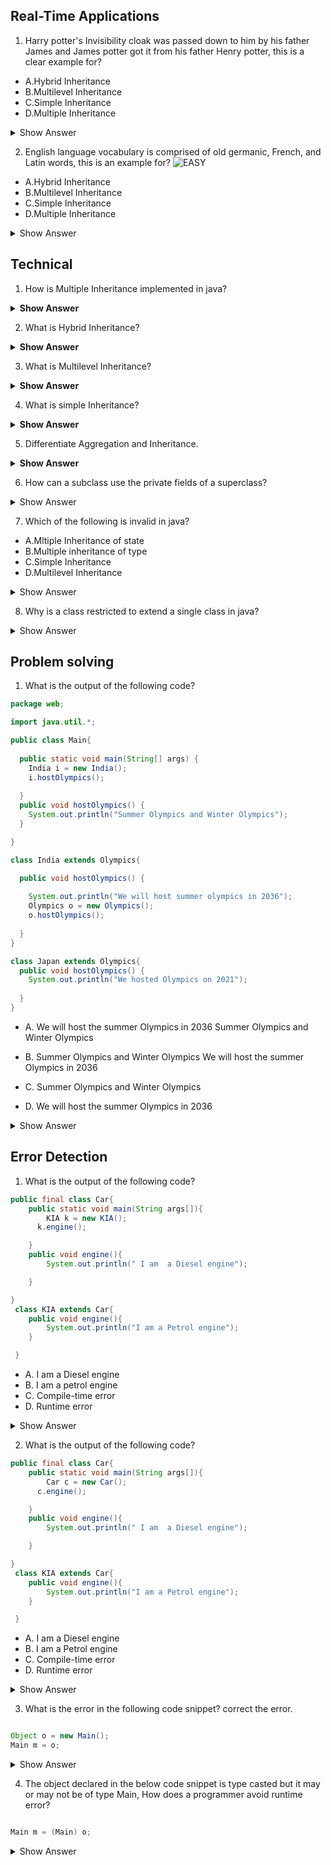 ## Real-Time Applications

1. Harry potter's Invisibility cloak was passed down to him by his father James and James potter got it from his father Henry potter, this is a clear example for?  



- A.Hybrid Inheritance
- B.Multilevel Inheritance
- C.Simple Inheritance
- D.Multiple Inheritance

<details><summary> Show Answer </summary>
  <b>Ans</b>: B
  
  <b>Explanation</b>: Invisibility cloak is a family heirloom for potters, A property is passed down from one class(generation) to another, this is a clear example of multilevel inheritance
</details>




2. English language vocabulary is comprised of old germanic, French, and Latin words, this is an example for?    ![EASY](Easy%20(2).jpg)

- A.Hybrid Inheritance
- B.Multilevel Inheritance
- C.Simple Inheritance
- D.Multiple Inheritance

<details><summary> Show Answer </summary>
  <b>Ans</b>: D
  
  <b>Explanation</b>: English vocabulary is inherited from germanic, French, and Latin, one class inherits the properties of multiple classes, and this is an example of multiple inheritances.
</details>



## Technical

1. How is Multiple Inheritance implemented in java?

<details>
<summary><b> Show Answer</b></summary>

Ans: In java, a class can not extend more than one class. To achieve multiple Inheritance, one can create multiple interfaces and create a class that implements multiple Interfaces.
</details>

2. What is Hybrid Inheritance?
<details>
<summary><b> Show Answer</b></summary>

Ans: Simple inheritance, multilevel inheritance, and multiple inheritances are the different types of Inheritance in java, combining two or many of these is considered Hybrid Inheritance.
</details>

3. What is Multilevel Inheritance?
<details>
<summary><b> Show Answer</b></summary>

<b>Ans</b>:  A superclass is extended by a subclass and the subclass is extended by another subclass. The US government provides funds to Texas and the Texas government provides funds to Austin, here funds are an object, and the US, Texas, and Austin are classes.
</details>

4. What is simple Inheritance?
<details>
<summary><b> Show Answer</b></summary>

<b>Ans</b>: the relation between a superclass which gets extended by a single subclass is called Simple Inheritance.
</details>

5. Differentiate Aggregation and Inheritance.
<details>
<summary><b> Show Answer</b></summary>

<b>Ans</b>: 
Aggregation: Has-a Relationship is implemented in aggregation.
Inheritance: Is- a Relationship is implemented in Inheritance.
</details>

6. How can a subclass use the private fields of a superclass?

<details>
  <summary> Show Answer </summary>
  
  <b>Ans: </b> A subclass can access the private members of the superclass in two possible ways:<br>
  
  1. If public or protected methods of the superclass have access to the private fields, then the subclass can have access to the private fields.
  2. If the superclass has a public or protected nested class then the subclass can access all the private members of the superclass using the nested class.
  
  
</details>

7. Which of the following is invalid in java?

- A.Mltiple Inheritance of state
- B.Multiple inheritance of type
- C.Simple Inheritance 
- D.Multilevel Inheritance

<details><summary>Show Answer</summary>
<b>Ans: </b> A

<b>Explanantion: </b> Multiple Inheritance of state is invalid in java because a class cant extend more than one class but it can implement multiple interfaces.


</details>

8. Why is a class restricted to extend a single class in java?

<details><summary>Show Answer</summary>

<b>Ans:</b> If a class extends multiple classes the object of the class inherits all the fields of all the inherited classes, and inherited classes might have the same fields which are instantiated by different methods or constructors, it's not possible to set the precedence for all the methods and constructors, so the instantiation of the field is ambiguous. A class extend a single class, to avoid Multiple inheritances of state.

</details>

## Problem solving

1. What is the output of the following code?

``` java
package web;

import java.util.*;

public class Main{
  
  public static void main(String[] args) {
    India i = new India();
    i.hostOlympics();
        
  }
  public void hostOlympics() {
    System.out.println("Summer Olympics and Winter Olympics");
  }

}

class India extends Olympics{

  public void hostOlympics() {
    
    System.out.println("We will host summer olympics in 2036"); 
    Olympics o = new Olympics();
    o.hostOlympics();
    
  }
}

class Japan extends Olympics{
  public void hostOlympics() {
    System.out.println("We hosted Olympics on 2021");
    
  }
}
```
- A. We will host the summer Olympics in 2036
     Summer Olympics and Winter Olympics

- B. Summer Olympics and Winter Olympics
     We will host the summer Olympics in 2036

- C. Summer Olympics and Winter Olympics

- D. We will host the summer Olympics in 2036

<details><summary> Show Answer </summary>
  <b>Ans</b>: A
  
  <b>Explanation</b>:  
</details>





## Error Detection

1. What is the output of the following code?

``` java
public final class Car{
    public static void main(String args[]){
        KIA k = new KIA();
      k.engine();

    }
    public void engine(){
        System.out.println(" I am  a Diesel engine");

    }

}
 class KIA extends Car{
    public void engine(){
        System.out.println("I am a Petrol engine");
    }

 }

```
- A. I am a Diesel engine
- B. I am a petrol engine
- C. Compile-time error
- D. Runtime error

<details><summary> Show Answer </summary>
  <b>Ans</b>: C
  
  <b>Explanation</b>: Class KIA is trying to inherit the final class Car. It's not possible to inherit a final class.
</details>

2. What is the output of the following code?
``` java
public final class Car{
    public static void main(String args[]){
        Car c = new Car();
      c.engine();

    }
    public void engine(){
        System.out.println(" I am  a Diesel engine");

    }

}
 class KIA extends Car{
    public void engine(){
        System.out.println("I am a Petrol engine");
    }

 }

```
- A. I am a Diesel engine
- B. I am a Petrol engine
- C. Compile-time error
- D. Runtime error

<details><summary> Show Answer </summary>
  <b>Ans</b>: A
  
  <b>Explanation</b>: final class can not be inherited but no object is created for the subclass and no subclass methods are implemented, So there is no error in the code.
</details>

3. What is the error in the following code snippet? correct the error.

``` java

Object o = new Main();
Main m = o;


``` 

<details><summary> Show Answer</summary>
  
<b>Ans:</b> 
  - the above code is an example for object casting and line 2 creates an error, even if object o is of type Main, JVM can not recognize it and an explicit type cast should be added to avoid compile time error.
  
 ``` java
  
  Main m = (Main) o;
  
  ```
  
  - After adding the type cast, if the object o is not of type main, a runtime error occurs.
  
  

</details>

4. The object declared in the below code snippet is type casted but it may or may not be of type Main, How does a programmer avoid runtime error?

``` java

Main m = (Main) o;

```

<details><summary>Show Answer</summary>

  <b>Ans: </b> To avoid any runtime error the declaration can be enclosed in a simple condition which checks the instance of object o.
  
  ``` java
  if( o instanceof Main)
	{
			Main m = (Main) o;
	}
  
  ```

</details>







